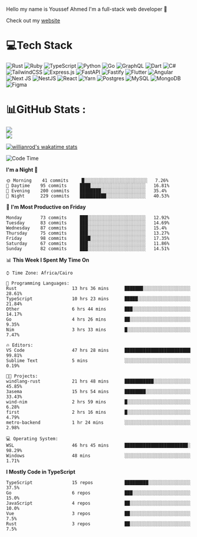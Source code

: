 Hello my name is Youssef Ahmed I'm a full-stack web developer 👋

Check out my [website](https://youssefahmed.vercel.app)
 
# 💻Tech Stack

![Rust](https://img.shields.io/badge/rust-%23000000.svg?style=for-the-badge&logo=rust&logoColor=white) ![Ruby](https://img.shields.io/badge/ruby-%23CC342D.svg?style=for-the-badge&logo=ruby&logoColor=white) ![TypeScript](https://img.shields.io/badge/typescript-%23007ACC.svg?style=for-the-badge&logo=typescript&logoColor=white) ![Python](https://img.shields.io/badge/python-3670A0?style=for-the-badge&logo=python&logoColor=ffdd54) ![Go](https://img.shields.io/badge/go-%2300ADD8.svg?style=for-the-badge&logo=go&logoColor=white) ![GraphQL](https://img.shields.io/badge/-GraphQL-E10098?style=for-the-badge&logo=graphql&logoColor=white) ![Dart](https://img.shields.io/badge/dart-%230175C2.svg?style=for-the-badge&logo=dart&logoColor=white) ![C#](https://img.shields.io/badge/c%23-%23239120.svg?style=for-the-badge&logo=c-sharp&logoColor=white) ![TailwindCSS](https://img.shields.io/badge/tailwindcss-%2338B2AC.svg?style=for-the-badge&logo=tailwind-css&logoColor=white) ![Express.js](https://img.shields.io/badge/express.js-%23404d59.svg?style=for-the-badge&logo=express&logoColor=%2361DAFB) ![FastAPI](https://img.shields.io/badge/FastAPI-005571?style=for-the-badge&logo=fastapi) ![Fastify](https://img.shields.io/badge/fastify-%23000000.svg?style=for-the-badge&logo=fastify&logoColor=white) ![Flutter](https://img.shields.io/badge/Flutter-%2302569B.svg?style=for-the-badge&logo=Flutter&logoColor=white) ![Angular](https://img.shields.io/badge/angular-%23DD0031.svg?style=for-the-badge&logo=angular&logoColor=white) ![Next JS](https://img.shields.io/badge/Next-black?style=for-the-badge&logo=next.js&logoColor=white) ![NestJS](https://img.shields.io/badge/nestjs-%23E0234E.svg?style=for-the-badge&logo=nestjs&logoColor=white) ![React](https://img.shields.io/badge/react-%2320232a.svg?style=for-the-badge&logo=react&logoColor=%2361DAFB) ![Yarn](https://img.shields.io/badge/yarn-%232C8EBB.svg?style=for-the-badge&logo=yarn&logoColor=white) ![Postgres](https://img.shields.io/badge/postgres-%23316192.svg?style=for-the-badge&logo=postgresql&logoColor=white) ![MySQL](https://img.shields.io/badge/mysql-%2300f.svg?style=for-the-badge&logo=mysql&logoColor=white) ![MongoDB](https://img.shields.io/badge/MongoDB-%234ea94b.svg?style=for-the-badge&logo=mongodb&logoColor=white)     ![Figma](https://img.shields.io/badge/figma-%23F24E1E.svg?style=for-the-badge&logo=figma&logoColor=white)

# 📊GitHub Stats :

![](https://github-readme-stats.vercel.app/api?username=joetifa2003&theme=tokyonight&hide_border=false&include_all_commits=false&count_private=false)<br/>
![](https://github-readme-streak-stats.herokuapp.com/?user=joetifa2003&theme=tokyonight&hide_border=false)<br/>

[![willianrod's wakatime stats](https://github-readme-stats.vercel.app/api/wakatime?username=joetifa2003&layout=compact)](https://github.com/anuraghazra/github-readme-stats)
<!--START_SECTION:waka-->
![Code Time](http://img.shields.io/badge/Code%20Time-735%20hrs%2052%20mins-blue)

**I'm a Night 🦉** 

```text
🌞 Morning    41 commits     █░░░░░░░░░░░░░░░░░░░░░░░░   7.26% 
🌆 Daytime    95 commits     ████░░░░░░░░░░░░░░░░░░░░░   16.81% 
🌃 Evening    200 commits    ████████░░░░░░░░░░░░░░░░░   35.4% 
🌙 Night      229 commits    ██████████░░░░░░░░░░░░░░░   40.53%

```
📅 **I'm Most Productive on Friday** 

```text
Monday       73 commits     ███░░░░░░░░░░░░░░░░░░░░░░   12.92% 
Tuesday      83 commits     ███░░░░░░░░░░░░░░░░░░░░░░   14.69% 
Wednesday    87 commits     ███░░░░░░░░░░░░░░░░░░░░░░   15.4% 
Thursday     75 commits     ███░░░░░░░░░░░░░░░░░░░░░░   13.27% 
Friday       98 commits     ████░░░░░░░░░░░░░░░░░░░░░   17.35% 
Saturday     67 commits     ███░░░░░░░░░░░░░░░░░░░░░░   11.86% 
Sunday       82 commits     ███░░░░░░░░░░░░░░░░░░░░░░   14.51%

```


📊 **This Week I Spent My Time On** 

```text
⌚︎ Time Zone: Africa/Cairo

💬 Programming Languages: 
Rust                     13 hrs 36 mins      ███████░░░░░░░░░░░░░░░░░░   28.61% 
TypeScript               10 hrs 23 mins      █████░░░░░░░░░░░░░░░░░░░░   21.84% 
Other                    6 hrs 44 mins       ███░░░░░░░░░░░░░░░░░░░░░░   14.17% 
Go                       4 hrs 26 mins       ██░░░░░░░░░░░░░░░░░░░░░░░   9.35% 
Nim                      3 hrs 33 mins       █░░░░░░░░░░░░░░░░░░░░░░░░   7.47%

🔥 Editors: 
VS Code                  47 hrs 28 mins      █████████████████████████   99.81% 
Sublime Text             5 mins              ░░░░░░░░░░░░░░░░░░░░░░░░░   0.19%

🐱‍💻 Projects: 
windlang-rust            21 hrs 48 mins      ███████████░░░░░░░░░░░░░░   45.85% 
3asema                   15 hrs 54 mins      ████████░░░░░░░░░░░░░░░░░   33.43% 
wind-nim                 2 hrs 59 mins       █░░░░░░░░░░░░░░░░░░░░░░░░   6.28% 
first                    2 hrs 16 mins       █░░░░░░░░░░░░░░░░░░░░░░░░   4.79% 
metro-backend            1 hr 24 mins        ░░░░░░░░░░░░░░░░░░░░░░░░░   2.98%

💻 Operating System: 
WSL                      46 hrs 45 mins      ████████████████████████░   98.29% 
Windows                  48 mins             ░░░░░░░░░░░░░░░░░░░░░░░░░   1.71%

```

**I Mostly Code in TypeScript** 

```text
TypeScript               15 repos            █████████░░░░░░░░░░░░░░░░   37.5% 
Go                       6 repos             ███░░░░░░░░░░░░░░░░░░░░░░   15.0% 
JavaScript               4 repos             ██░░░░░░░░░░░░░░░░░░░░░░░   10.0% 
Vue                      3 repos             ██░░░░░░░░░░░░░░░░░░░░░░░   7.5% 
Rust                     3 repos             ██░░░░░░░░░░░░░░░░░░░░░░░   7.5%

```



<!--END_SECTION:waka-->
